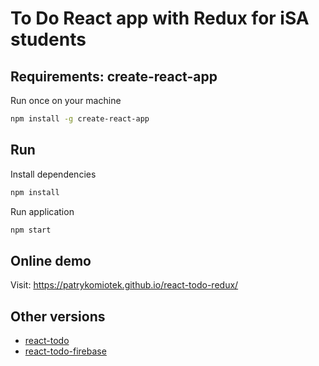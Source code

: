 # To Do React app with Redux for iSA students

## Requirements: create-react-app
Run once on your machine
```bash
npm install -g create-react-app
```


## Run
Install dependencies
```bash
npm install
```


Run application
```bash
npm start
```

## Online demo
Visit: https://patrykomiotek.github.io/react-todo-redux/

## Other versions
* [react-todo](https://github.com/patrykomiotek/react-todo)
* [react-todo-firebase](https://github.com/patrykomiotek/react-todo-firebase)
